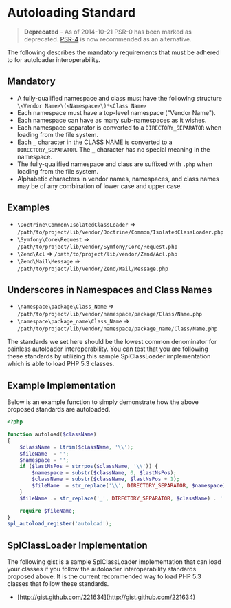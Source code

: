 Autoloading Standard
====================

> **Deprecated** - As of 2014-10-21 PSR-0 has been marked as deprecated. [PSR-4] is now recommended
as an alternative.

[PSR-4]: http://www.php-fig.org/psr/psr-4/

The following describes the mandatory requirements that must be adhered
to for autoloader interoperability.

Mandatory
---------

* A fully-qualified namespace and class must have the following
  structure `\<Vendor Name>\(<Namespace>\)*<Class Name>`
* Each namespace must have a top-level namespace ("Vendor Name").
* Each namespace can have as many sub-namespaces as it wishes.
* Each namespace separator is converted to a `DIRECTORY_SEPARATOR` when
  loading from the file system.
* Each `_` character in the CLASS NAME is converted to a
  `DIRECTORY_SEPARATOR`. The `_` character has no special meaning in the
  namespace.
* The fully-qualified namespace and class are suffixed with `.php` when
  loading from the file system.
* Alphabetic characters in vendor names, namespaces, and class names may
  be of any combination of lower case and upper case.

Examples
--------

* `\Doctrine\Common\IsolatedClassLoader` => `/path/to/project/lib/vendor/Doctrine/Common/IsolatedClassLoader.php`
* `\Symfony\Core\Request` => `/path/to/project/lib/vendor/Symfony/Core/Request.php`
* `\Zend\Acl` => `/path/to/project/lib/vendor/Zend/Acl.php`
* `\Zend\Mail\Message` => `/path/to/project/lib/vendor/Zend/Mail/Message.php`

Underscores in Namespaces and Class Names
-----------------------------------------

* `\namespace\package\Class_Name` => `/path/to/project/lib/vendor/namespace/package/Class/Name.php`
* `\namespace\package_name\Class_Name` => `/path/to/project/lib/vendor/namespace/package_name/Class/Name.php`

The standards we set here should be the lowest common denominator for
painless autoloader interoperability. You can test that you are
following these standards by utilizing this sample SplClassLoader
implementation which is able to load PHP 5.3 classes.

Example Implementation
----------------------

Below is an example function to simply demonstrate how the above
proposed standards are autoloaded.

~~~php
<?php

function autoload($className)
{
    $className = ltrim($className, '\\');
    $fileName  = '';
    $namespace = '';
    if ($lastNsPos = strrpos($className, '\\')) {
        $namespace = substr($className, 0, $lastNsPos);
        $className = substr($className, $lastNsPos + 1);
        $fileName  = str_replace('\\', DIRECTORY_SEPARATOR, $namespace) . DIRECTORY_SEPARATOR;
    }
    $fileName .= str_replace('_', DIRECTORY_SEPARATOR, $className) . '.php';

    require $fileName;
}
spl_autoload_register('autoload');
~~~

SplClassLoader Implementation
-----------------------------

The following gist is a sample SplClassLoader implementation that can
load your classes if you follow the autoloader interoperability
standards proposed above. It is the current recommended way to load PHP
5.3 classes that follow these standards.

* [http://gist.github.com/221634](http://gist.github.com/221634)


<!-- ready: no -->
<!-- revision: 19a487911ba9d53f4d6c73e9e5123afebf3a5411 -->